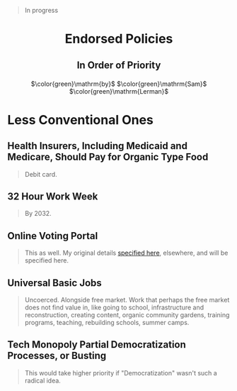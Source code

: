> In progress

# <p align='center'> Endorsed Policies </p> 

## <p align='center'> In Order of Priority </p> 

<p align='center'> $\color{green}\mathrm{by}$ $\color{green}\mathrm{Sam}$ $\color{green}\mathrm{Lerman}$ </p> 

# Less Conventional Ones

## Health Insurers, Including Medicaid and Medicare, Should Pay for Organic Type Food

> Debit card.

## 32 Hour Work Week 

> By 2032.

## Online Voting Portal 

> This as well. My original details [specified here](https://www.reddit.com/r/Voting/comments/1earmrr/thoughtsfeedback_on_this_especially_pertaining_to/), elsewhere, and will be specified here. 

## Universal Basic Jobs

> Uncoerced. Alongside free market. Work that perhaps the free market does not find value in, like going to school, infrastructure and reconstruction, creating content, organic community gardens, training programs, teaching, rebuilding schools, summer camps.

## Tech Monopoly Partial Democratization Processes, or Busting

> This would take higher priority if "Democratization" wasn't such a radical idea.
